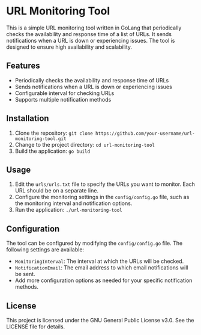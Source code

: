 # URL Monitoring Tool

This is a simple URL monitoring tool written in GoLang that periodically checks the availability and response time of a list of URLs. It sends notifications when a URL is down or experiencing issues. The tool is designed to ensure high availability and scalability.

## Features

- Periodically checks the availability and response time of URLs
- Sends notifications when a URL is down or experiencing issues
- Configurable interval for checking URLs
- Supports multiple notification methods

## Installation

1. Clone the repository: `git clone https://github.com/your-username/url-monitoring-tool.git`
2. Change to the project directory: `cd url-monitoring-tool`
3. Build the application: `go build`

## Usage

1. Edit the `urls/urls.txt` file to specify the URLs you want to monitor. Each URL should be on a separate line.
2. Configure the monitoring settings in the `config/config.go` file, such as the monitoring interval and notification options.
3. Run the application: `./url-monitoring-tool`

## Configuration

The tool can be configured by modifying the `config/config.go` file. The following settings are available:

- `MonitoringInterval`: The interval at which the URLs will be checked.
- `NotificationEmail`: The email address to which email notifications will be sent.
- Add more configuration options as needed for your specific notification methods.

## License

This project is licensed under the GNU General Public License v3.0. See the LICENSE file for details.
